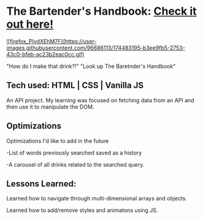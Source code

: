 # The Bartender's Handbook: <a href="https://bartenders-handbook.netlify.app/" target="_blank">Check it out here!</a>

<a href="https://bartenders-handbook.netlify.app/" target="_blank">
  ![firefox_PIvdXEhM7F](https://user-images.githubusercontent.com/96686113/174483195-b3ee9fb5-2753-43c0-bfeb-ac23b2eac0cc.gif)
</a>

"How do I make that drink?!"
"Look up The Baretnder's Handbook"

## Tech used: HTML | CSS | Vanilla JS

An API project. My learning was focused on fetching data from an API and then use it to manipulate the DOM.

## Optimizations

Optimizations I'd like to add in the future

-List of words previously searched saved as a history

-A carousel of all drinks related to the searched query.


## Lessons Learned:

Learned how to navigate through multi-dimensional arrays and objects. 

Learned how to add/remove styles and animatons using JS.


